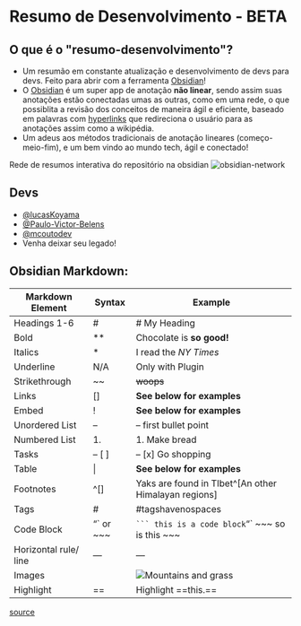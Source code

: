 # Resumo de Desenvolvimento - BETA

## O que é o "resumo-desenvolvimento"?
- Um resumão em constante atualização e desenvolvimento de devs para devs. Feito para abrir com a ferramenta [Obsidian](https://obsidian.md/)!
- O [Obsidian](https://obsidian.md/) é um super app de anotação **não linear**, sendo assim suas anotações estão conectadas umas as outras,
 como em uma rede, o que possiblita a revisão dos conceitos de maneira ágil e eficiente, baseado em palavras com [hyperlinks](https://developer.mozilla.org/pt-BR/docs/Learn/Common_questions/Web_mechanics/What_are_hyperlinks) que redireciona
 o usuário para as anotações assim como a wikipédia.
- Um adeus aos métodos tradicionais de anotação lineares (começo-meio-fim), e um bem vindo ao mundo tech, ágil e conectado!

Rede de resumos interativa do repositório na obsidian
![obsidian-network](https://github.com/lucasKoyama/resumo-desenvolvimento/assets/121680414/c62e5622-d7f5-4f6d-9160-bf097ba990da)

## Devs
- [@lucasKoyama](https://github.com/lucasKoyama)
- [@Paulo-Victor-Belens](https://github.com/Paulo-Victor-Belens)
- [@mcoutodev](https://github.com/mcoutodev)
- Venha deixar seu legado!

## Obsidian Markdown:
|Markdown Element|Syntax|Example|
|---|---|---|
|Headings 1-6|#|# My Heading |
|Bold|**|Chocolate is **so good!**|
|Italics|*|I read the *NY Times*|
|Underline|N/A|Only with Plugin|
|Strikethrough|~~|~~woops~~|
|Links|[]|**See below for examples**|
|Embed|!|**See below for examples**|
|Unordered List|–|– first bullet point|
|Numbered List|1.|1. Make bread|
|Tasks|– [ ]|– [x] Go shopping|
|Table|\||**See below for examples**|
|Footnotes|^[]|Yaks are found in TIbet^[An other Himalayan regions]|
|Tags|#|#tagshavenospaces|
|Code Block|“` or ~~~|` ``` this is a code block `“` ~~~ so is this ~~~|
|Horizontal rule/ line|—|—|
|Images|![]()|![Mountains and grass](/images/mountains-grass.jpg)|
|Highlight|==|Highlight ==this.==|

[source](https://facedragons.com/personal-development/obsidian-markdown-cheatsheet/)


